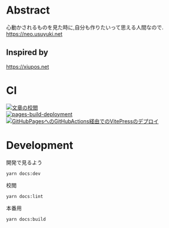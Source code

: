 # Abstract

心動かされるものを見た時に,自分も作りたいって思える人間なので.  
https://neo.usuyuki.net

## Inspired by

https://xiupos.net

# CI

[![文章の校閲](https://github.com/Usuyuki/neo.blog.usuyuki.net/actions/workflows/kouetu.yaml/badge.svg)](https://github.com/Usuyuki/neo.blog.usuyuki.net/actions/workflows/kouetu.yaml)  
[![pages-build-deployment](https://github.com/Usuyuki/neo.blog.usuyuki.net/actions/workflows/pages/pages-build-deployment/badge.svg)](https://github.com/Usuyuki/neo.blog.usuyuki.net/actions/workflows/pages/pages-build-deployment)  
[![GitHubPagesへのGitHubActions経由でのVitePressのデプロイ](https://github.com/Usuyuki/neo.blog.usuyuki.net/actions/workflows/deploy.yaml/badge.svg)](https://github.com/Usuyuki/neo.blog.usuyuki.net/actions/workflows/deploy.yaml)

# Development

開発で見るよう

```
yarn docs:dev
```

校閲

```
yarn docs:lint
```

本番用

```
yarn docs:build
```
